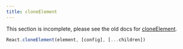 ```yaml
---
title: cloneElement
---
```


<Wip>

This section is incomplete, please see the old docs for [cloneElement](https://reactjs.org/docs/react-api.html#cloneelement).

</Wip>


<Intro>

```js
React.cloneElement(element, [config], [...children])
```

</Intro>
